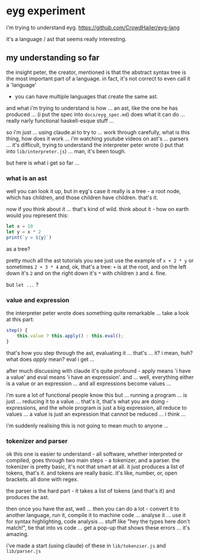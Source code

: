 # eyg experiment

i'm trying to understand eyg. https://github.com/CrowdHailer/eyg-lang

it's a language / ast that seems really
interesting.

## my understanding so far

the insight peter, the creator, mentioned
is that the abstract syntax tree is the
most important part of a language. in fact,
it's not correct to even call it a 'language'
- you can have multiple languages that create
the same ast.

and what i'm trying to understand is how ...
an ast, like the one he has produced ...
(i put the spec into `docs/eyg_spec.md`)
does what it can do ... really narly
functional haskell-esque stuff ...

so i'm just ... using claude.ai to try to ...
work through carefully, what is this thing,
how does it work ... i'm watching youtube
videos on ast's ... parsers ... it's difficult,
trying to understand the interpreter peter
wrote (i put that into `lib/interpreter.js`) ...
man, it's been tough.

but here is what i get so far ...

### what is an ast

well you can look it up, but in eyg's case
it really is a tree - a root node, which
has children, and those children have children.
that's it.

now if you think about it ... that's kind
of wild. think about it - how on earth would
you represent this:

```js
let x = 10
let y = x * 2
print(`y = ${y}`)
```

as a tree?

pretty much all the ast tutorials you see
just use the example of `x + 2 * y` or
sometimes `2 + 3 * 4` and, ok, that's
a tree: `+` is at the root, and on the
left down it's `2` and on the right
down it's `*` with children `3` and `4`.
fine.

but `let ...` ?

### value and expression

the interpreter peter wrote does something
quite remarkable ... take a look at this
part:

```js
step() {
    this.value ? this.apply() : this.eval();
}
```

that's how you step through the ast,
evaluating it ... that's ... it? i mean,
huh? what does _apply_ mean? eval i 
get ...

after much discussing with claude it's
quite profound - apply means 'i have
a value' and eval means 'i have an
expression'. and ... well, everything
either is a value or an expression ...
and all expressions become values ...

i'm sure a lot of functional people know
this but ... running a program ... is just ...
reducing it to a value ... that's it,
that's what you are doing - expressions,
and the whole program is just a big
expression, all reduce to values ...
a value is just an expression that cannot
be reduced ... i think ...

i'm suddenly realising this is not going
to mean much to anyone ...

### tokenizer and parser

ok this one is easier to understand - 
all software, whether interpreted
or compiled, goes through two main
steps - a tokenizer, and a parser.
the tokenizer is pretty basic, it's
not that smart at all. it just produces
a list of tokens, that's it. and tokens
are really basic. it's like, number,
or, open brackets. all done with regex.

the parser is the hard part - it takes
a list of tokens (and that's it)
and produces the ast.

then once you have the ast, well ... then
you can do a lot - convert it to another
language, run it, compile it to machine
code ... analyse it ... use it for
syntax highlighting, code analysis ...
stuff like "hey the types here don't
match!", tie that into vs code ...
get a pop-up that shows these errors ...
it's amazing.

i've made a start (using claude) of
these in `lib/tokenzier.js` and
`lib/parser.js`
